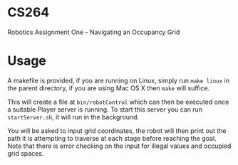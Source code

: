 CS264
=====

Robotics Assignment One - Navigating an Occupancy Grid

# Usage

A makefile is provided, if you are running on Linux, simply run `make linux` in the parent directory, if you are using Mac OS X then `make` will suffice.

This will create a file at `bin/robotControl` which can then be executed once a suitable Player server is running. To start this server you can run `startServer.sh`, it will run in the background.

You will be asked to input grid coordinates, the robot will then print out the path it is attempting to traverse at each stage before reaching the goal. Note that there is error checking on the input for illegal values and occupied grid spaces.
